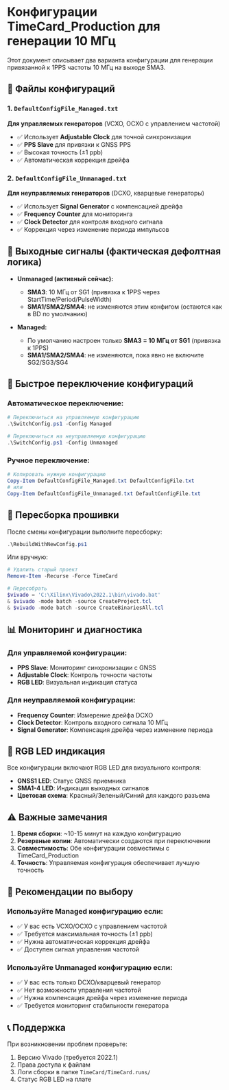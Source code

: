 # Конфигурации TimeCard_Production для генерации 10 МГц

Этот документ описывает два варианта конфигурации для генерации привязанной к 1PPS частоты 10 МГц на выходе SMA3.

## 📁 Файлы конфигураций

### 1. `DefaultConfigFile_Managed.txt`
**Для управляемых генераторов** (VCXO, OCXO с управлением частотой)
- ✅ Использует **Adjustable Clock** для точной синхронизации
- ✅ **PPS Slave** для привязки к GNSS PPS
- ✅ Высокая точность (±1 ppb)
- ✅ Автоматическая коррекция дрейфа

### 2. `DefaultConfigFile_Unmanaged.txt`
**Для неуправляемых генераторов** (DCXO, кварцевые генераторы)
- ✅ Использует **Signal Generator** с компенсацией дрейфа
- ✅ **Frequency Counter** для мониторинга
- ✅ **Clock Detector** для контроля входного сигнала
- ✅ Коррекция через изменение периода импульсов

## 🎯 Выходные сигналы (фактическая дефолтная логика)

- **Unmanaged (активный сейчас):**
  - **SMA3**: 10 МГц от SG1 (привязка к 1PPS через StartTime/Period/PulseWidth)
  - **SMA1/SMA2/SMA4**: не изменяются этим конфигом (остаются как в BD по умолчанию)

- **Managed:**
  - По умолчанию настроен только **SMA3 = 10 МГц от SG1** (привязка к 1PPS)
  - **SMA1/SMA2/SMA4**: не изменяются, пока явно не включите SG2/SG3/SG4

## 🔧 Быстрое переключение конфигураций

### Автоматическое переключение:
```powershell
# Переключиться на управляемую конфигурацию
.\SwitchConfig.ps1 -Config Managed

# Переключиться на неуправляемую конфигурацию  
.\SwitchConfig.ps1 -Config Unmanaged
```

### Ручное переключение:
```powershell
# Копировать нужную конфигурацию
Copy-Item DefaultConfigFile_Managed.txt DefaultConfigFile.txt
# или
Copy-Item DefaultConfigFile_Unmanaged.txt DefaultConfigFile.txt
```

## 🔨 Пересборка прошивки

После смены конфигурации выполните пересборку:

```powershell
.\RebuildWithNewConfig.ps1
```

Или вручную:
```powershell
# Удалить старый проект
Remove-Item -Recurse -Force TimeCard

# Пересобрать
$vivado = 'C:\Xilinx\Vivado\2022.1\bin\vivado.bat'
& $vivado -mode batch -source CreateProject.tcl
& $vivado -mode batch -source CreateBinariesAll.tcl
```

## 📊 Мониторинг и диагностика

### Для управляемой конфигурации:
- **PPS Slave**: Мониторинг синхронизации с GNSS
- **Adjustable Clock**: Контроль точности частоты
- **RGB LED**: Визуальная индикация статуса

### Для неуправляемой конфигурации:
- **Frequency Counter**: Измерение дрейфа DCXO
- **Clock Detector**: Контроль входного сигнала 10 МГц
- **Signal Generator**: Компенсация дрейфа через изменение периода

## 🎨 RGB LED индикация

Все конфигурации включают RGB LED для визуального контроля:
- **GNSS1 LED**: Статус GNSS приемника
- **SMA1-4 LED**: Индикация выходных сигналов
- **Цветовая схема**: Красный/Зеленый/Синий для каждого разъема

## ⚠️ Важные замечания

1. **Время сборки**: ~10-15 минут на каждую конфигурацию
2. **Резервные копии**: Автоматически создаются при переключении
3. **Совместимость**: Обе конфигурации совместимы с TimeCard_Production
4. **Точность**: Управляемая конфигурация обеспечивает лучшую точность

## 🚀 Рекомендации по выбору

### Используйте **Managed** конфигурацию если:
- ✅ У вас есть VCXO/OCXO с управлением частотой
- ✅ Требуется максимальная точность (±1 ppb)
- ✅ Нужна автоматическая коррекция дрейфа
- ✅ Доступен сигнал управления частотой

### Используйте **Unmanaged** конфигурацию если:
- ✅ У вас есть только DCXO/кварцевый генератор
- ✅ Нет возможности управления частотой
- ✅ Нужна компенсация дрейфа через изменение периода
- ✅ Требуется мониторинг стабильности генератора

## 📞 Поддержка

При возникновении проблем проверьте:
1. Версию Vivado (требуется 2022.1)
2. Права доступа к файлам
3. Логи сборки в папке `TimeCard/TimeCard.runs/`
4. Статус RGB LED на плате
